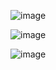 ![image](https://github.com/thecloudgarage/spit/assets/39495790/4199f440-d5ec-4ce1-adc9-f362091bd75f)

![image](https://github.com/thecloudgarage/spit/assets/39495790/2dfed25a-7fe0-4cfd-b25e-d9dcc9b4f784)


![image](https://github.com/thecloudgarage/spit/assets/39495790/e1ba8061-2c0f-468d-a500-59e3a6364b6c)
